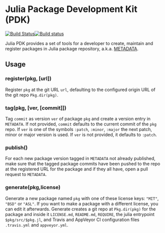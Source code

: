 # Julia Package Development Kit (PDK)

[![Build Status](https://travis-ci.org/JuliaLang/PkgDev.jl.svg?branch=master)](https://travis-ci.org/JuliaLang/PkgDev.jl)[![Build status](https://ci.appveyor.com/api/projects/status/gnd6dqbdaxcx1c23/branch/master?svg=true)](https://ci.appveyor.com/project/wildart/pkgdev-jl/branch/master)

Julia PDK provides a set of tools for a developer to create, maintain and register packages in Julia package repository, a.k.a. [METADATA](https://github.com/JuliaLang/METADATA.jl).

## Usage

### register(pkg, [url])
Register `pkg` at the git URL `url`, defaulting to the configured origin URL of the git repo `Pkg.dir(pkg)`.

### tag(pkg, [ver, [commit]])
Tag `commit` as version `ver` of package `pkg` and create a version entry in `METADATA`. If not provided, `commit` defaults to the current commit of the `pkg` repo. If `ver` is one of the symbols `:patch`, `:minor`, `:major` the next patch, minor or major version is used. If `ver` is not provided, it defaults to `:patch`.

### publish()
For each new package version tagged in `METADATA` not already published, make sure that the tagged package commits have been pushed to the repo at the registered URL for the package and if they all have, open a pull request to `METADATA`.

### generate(pkg,license)
Generate a new package named `pkg` with one of these license keys: `"MIT"`, `"BSD"` or `"ASL"`. If you want to make a package with a different license, you can edit it afterwards. Generate creates a git repo at `Pkg.dir(pkg)` for the package and inside it `LICENSE.md`, `README.md`, `REQUIRE`, the julia entrypoint `$pkg/src/$pkg.jl`, and Travis and AppVeyor CI configuration files `.travis.yml` and `appveyor.yml`.
